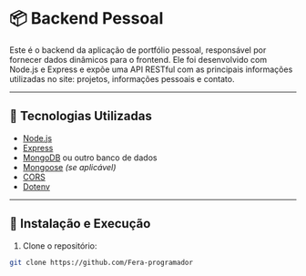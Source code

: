 # 📦 Backend Pessoal

Este é o backend da aplicação de portfólio pessoal, responsável por fornecer dados dinâmicos para o frontend. Ele foi desenvolvido com Node.js e Express e expõe uma API RESTful com as principais informações utilizadas no site: projetos, informações pessoais e contato.

---

## 🚀 Tecnologias Utilizadas

- [Node.js](https://nodejs.org/)
- [Express](https://expressjs.com/)
- [MongoDB](https://www.mongodb.com/) ou outro banco de dados
- [Mongoose](https://mongoosejs.com/) *(se aplicável)*
- [CORS](https://expressjs.com/en/resources/middleware/cors.html)
- [Dotenv](https://www.npmjs.com/package/dotenv)

---

## 🔧 Instalação e Execução

1. Clone o repositório:

```bash
git clone https://github.com/Fera-programador

